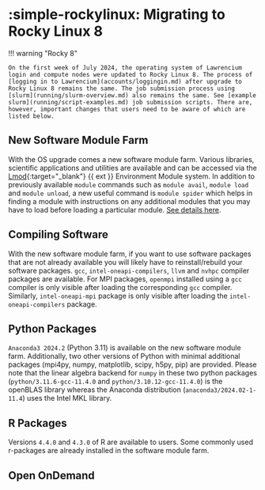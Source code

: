 # :simple-rockylinux: Migrating to Rocky Linux 8

!!! warning "Rocky 8"

    On the first week of July 2024, the operating system of Lawrencium login and compute nodes were updated to Rocky Linux 8. The process of [logging in to Lawrencium](accounts/loggingin.md) after upgrade to Rocky Linux 8 remains the same. The job submission process using [slurm](running/slurm-overview.md) also remains the same. See [example slurm](running/script-examples.md) job submission scripts. There are, however, important changes that users need to be aware of which are listed below.

## New Software Module Farm

With the OS upgrade comes a new software module farm. Various libraries, scientific applications and utilities are available and can be accessed via the [Lmod](https://lmod.readthedocs.io/en/latest/index.html){:target="_blank"} {{ ext }} Environment Module system. In addition to previously available `module` commands such as `module avail`, `module load` and `module unload`, a new useful command is `module spider` which helps in finding a module with instructions on any additional modules that you may have to load before loading a particular module. [See details here](software/module-management.md).

## Compiling Software

With the new software module farm, if you want to use software packages that are not already available you will likely have to reinstall/rebuild your software packages. `gcc`, `intel-oneapi-compilers`, `llvm` and `nvhpc` compiler packages are available. For MPI packages, `openmpi` installed using a `gcc` compiler is only visible after loading the corresponding `gcc` compiler. Similarly, `intel-oneapi-mpi` package is only visible after loading the `intel-oneapi-compilers` package.

## Python Packages

`Anaconda3 2024.2` (Python 3.11) is available on the new software module farm. Additionally, two other versions of Python with minimal additional packages (mpi4py, numpy, matplotlib, scipy, h5py, pip) are provided. Please note that the linear algebra backend for `numpy` in these two python packages (`python/3.11.6-gcc-11.4.0` and `python/3.10.12-gcc-11.4.0`) is the openBLAS library whereas the Anaconda distribution (`anaconda3/2024.02-1-11.4`) uses the Intel MKL library.

## R Packages

Versions `4.4.0` and `4.3.0` of R are available to users. Some commonly used r-packages are already installed in the software module farm.


## Open OnDemand